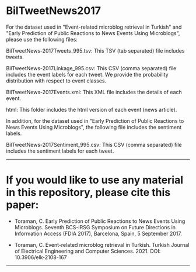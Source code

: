 # BilTweetNews2017

For the dataset used in "Event-related microblog retrieval in Turkish" and "Early Prediction of Public Reactions to News Events Using Microblogs", please use the following files:

BilTweetNews-2017Tweets_995.tsv:  This TSV (tab separated) file includes tweets. 

BilTweetNews-2017Linkage_995.csv: This CSV (comma separated) file includes the event labels for each tweet. We provide the probability distribution with respect to event classes.

BilTweetNews-2017Events.xml: This XML file includes the details of each event.

html: This folder includes the html version of each event (news article).

In addition, for the dataset used in "Early Prediction of Public Reactions to News Events Using Microblogs", the following file includes the sentiment labels.

BilTweetNews-2017Sentiment_995.csv: This CSV (comma separated) file includes the sentiment labels for each tweet. 

****
# If you would like to use any material in this repository, please cite this paper:
- Toraman, C. Early Prediction of Public Reactions to News Events Using Microblogs. Seventh BCS-IRSG Symposium on Future Directions in Information Access (FDIA 2017), Barcelona, Spain, 5 September 2017.

- Toraman, C. Event-related microblog retrieval in Turkish. Turkish Journal of Electrical Engineering and Computer Sciences. 2021. DOI: 10.3906/elk-2108-167
****
